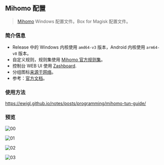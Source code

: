 ## Mihomo 配置

> [Mihomo](https://github.com/MetaCubeX/mihomo) Windows 配置文件。Box for Magisk 配置文件。

### 简介信息

- Release 中的 Windows 内核使用 `amd64-v3` 版本，Android 内核使用 `arm64-v8` 版本。
- 自定义规则，规则集使用 [Mihomo 官方规则集](https://github.com/MetaCubeX/meta-rules-dat)。
- 控制台 WEB UI 使用 [Zashboard](https://github.com/Zephyruso/zashboard).
- 分组图标[来源于网络](https://github.com/ewigl/licons)。
- 参考：[官方文档](https://wiki.metacubex.one/config/)。

### 使用方法

https://ewigl.github.io/notes/posts/programming/mihomo-tun-guide/

### 预览

![00](https://ewigl.github.io/notes/posts/programming/mihomo-tun-guide/images/00.png)

![01](https://ewigl.github.io/notes/posts/programming/mihomo-tun-guide/images/01.png)

![02](https://ewigl.github.io/notes/posts/programming/mihomo-tun-guide/images/02.png)

![03](https://ewigl.github.io/notes/posts/programming/mihomo-tun-guide/images/03.png)
